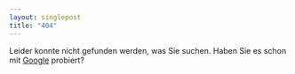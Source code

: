 ```yaml
---
layout: singlepost
title: "404"
---
```


Leider konnte nicht gefunden werden, was Sie suchen. Haben Sie es schon mit <a href="https://www.google.com/?q=site:npiccolotto.comg">Google</a> probiert?